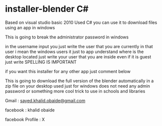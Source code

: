 # installer-blender C#
Based on visual studio basic 2010 Used C# 
you can use it to download files using an app in windows 

This is going to break the administrator password in windows 

in the username input you just write the user that you are currently in that user i mean the windows users it just to app understand where is the desktop located just write your user that you are inside even if it is guest just write SPELLING IS IMPORTANT


if you want this installer for any other app just comment below 


This is going to download the full version of the blender automatically in a zip file on your desktop used just for windows does not need any admin password or something more cool trick to use in schools and libraries  


Gmail : sayed.khalid.obaide@gmail.com


facebook : khalid obaide      

facebook Profile : X 
